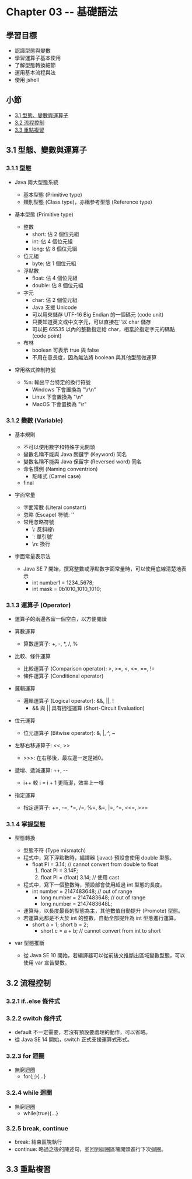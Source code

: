 # Chapter 03 -- 基礎語法 #

## 學習目標 ##

* 認識型態與變數
* 學習運算子基本使用
* 了解型態轉換細節
* 運用基本流程與法
* 使用 jshell

## 小節 ##

* [3.1 型態、變數與運算子](#31-型態變數與運算子)
* [3.2 流程控制](#32-流程控制)
* [3.3 重點複習](#33-重點複習)

## 3.1 型態、變數與運算子 ##

### 3.1.1 型態 ###

* Java 兩大型態系統
  * 基本型態 (Primitive type)
  * 類別型態 (Class type)，亦稱參考型態 (Reference type)

* 基本型態 (Primitive type)
  * 整數
    * short: 佔 2 個位元組
    * int: 佔 4 個位元組
    * long: 佔 8 個位元組
  * 位元組
    * byte: 佔 1 個位元組
  * 浮點數
    * float: 佔 4 個位元組
    * double: 佔 8 個位元組
  * 字元
    * char: 佔 2 個位元組
    * Java 支援 Unicode
    * 可以用來儲存 UTF-16 Big Endian 的一個碼元 (code unit)
    * 只要知道英文或中文字元，可以直接在''以 char 儲存
    * 可以把 65535 以內的整數指定給 char，相當於指定字元的碼點 (code point)
  * 布林
    * boolean 可表示 true 與 false
    * 不用在意長度，因為無法將 boolean 與其他型態做運算

* 常用格式控制符號
  * %n: 輸出平台特定的換行符號
    * Windows 下會置換為 "\r\n"
    * Linux 下會置換為 "\n"
    * MacOS 下會置換為 "\r"

### 3.1.2 變數 (Variable) ###

* 基本規則
  * 不可以使用數字和特殊字元開頭
  * 變數名稱不能與 Java 關鍵字 (Keyword) 同名
  * 變數名稱不能與 Java 保留字 (Reversed word) 同名
  * 命名慣例 (Naming conventrion)
    * 駝峰式 (Camel case)
  * final

* 字面常量
  * 字面常數 (Literal constant)
  * 忽略 (Escape) 符號: '\'
  * 常用忽略符號
    * \\: 反斜線\
    * \': 單引號'
    * \n: 換行

* 字面常量表示法
  * Java SE 7 開始，撰寫整數或浮點數字面常量時，可以使用底線清楚地表示
    * int number1 = 1234_5678;
    * int mask = 0b1010_1010_1010;

### 3.1.3 運算子 (Operator) ###

* 運算子的兩邊各留一個空白，以方便閱讀

* 算數運算
  * 算數運算子: +, -, *, /, %

* 比較、條件運算
  * 比較運算子 (Comparison operator): >, >=, <, <=, ==, !=
  * 條件運算子 (Conditional operator)

* 邏輯運算
  * 邏輯運算子 (Logical operator): &&, ||, !
    * && 與 || 具有捷徑運算 (Short-Circuit Evaluation)

* 位元運算
  * 位元運算子 (Bitwise operator): &, |, ^,  ~

* 左移右移運算子: <<, >>
  * \>>>: 在右移後，最左邊一定是補0。

* 遞增、遞減運算: ++, --
  * i++ 較 i = i + 1 更簡潔，效率上一樣

* 指定運算
  * 指定運算子: +=, -=, *=, /=, %=, &=, |=, ^=, <<=, >>=

### 3.1.4 掌握型態 ###

* 型態轉換
  * 型態不符 (Type mismatch)
  * 程式中，寫下浮點數時，編譯器 (javac) 預設會使用 double 型態。
    * float PI = 3.14; // cannot convert from double to float
      1. float PI = 3.14F;
      2. float PI = (float) 3.14; // 使用 cast
  * 程式中，寫下一個整數時，預設部會使用超過 int 型態的長度。
    * int number = 2147483648; // out of range
      * long number = 2147483648; // out of range
      * long number = 2147483648L;
  * 運算時，以長度最長的型態為主，其他數值自動提升 (Promote) 型態。
  * 若運算元都是不大於 int 的整數，自動全部提升為 int 型態進行運算。
    * short a = 1; short b = 2;
      * short c = a + b; // cannot convert from int to short

* var 型態推斷
  * 從 Java SE 10 開始，若編譯器可以從前後文推斷出區域變數型態，可以使用 var 宣告變數。

## 3.2 流程控制 ##

### 3.2.1 if..else 條件式 ###

### 3.2.2 switch 條件式 ###

* default 不一定需要，若沒有預設要處理的動作，可以省略。
* 從 Java SE 14 開始，switch 正式支援運算式形式。

### 3.2.3 for 迴圈 ###

* 無窮迴圈
  * for(;;){...}

### 3.2.4 while 迴圈 ###

* 無窮迴圈
  * while(true){...}

### 3.2.5 break, continue ###

* break: 結束區塊執行
* continue: 略過之後的陳述句，並回到迴圈區塊開頭進行下次迴圈。

## 3.3 重點複習 ##
